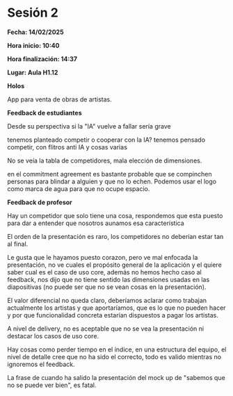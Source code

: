 # Sesión 2

**Fecha: 14/02/2025**

**Hora inicio: 10:40**

**Hora finalización: 14:37**

**Lugar: Aula H1.12**

**Holos**

App para venta de obras de artistas.

**Feedback de estudiantes**

Desde su perspectiva si la "IA" vuelve a fallar sería grave

tenemos planteado competir o cooperar con la IA? tenemos pensado competir, con flitros anti IA y cosas varias

No se veía la tabla de competidores, mala elección de dimensiones.

en el commitment agreement es bastante probable que se compinchen personas para blindar a alguien y que no lo echen. Podemos usar el logo como marca de agua para que no ocupe espacio.

**Feedback de profesor**

Hay un competidor que solo tiene una cosa, respondemos que esta puesto para dar a entender que nosotros aunamos esa característica

El orden de la presentación es raro, los competidores no deberían estar tan al final.

Le gusta que le hayamos puesto corazon, pero ve mal enfocada la presentación, no ve cuales el propósito general de la aplicación y el quiere saber cual es el caso de uso core, además no hemos hecho caso al feedback, nos dijo que no tiene sentido las dimensiones usadas en las diapositivas (no puede ser que no se vean cosas en la presentación).

El valor diferencial no queda claro, deberíamos aclarar como trabajan actualmente los artistas y que aportaríamos, que es lo que no pueden hacer y por que funcionalidad concreta estarían dispuestos a pagar los artistas.

A nivel de delivery, no es aceptable que no se vea la presentación ni destacar los casos de uso core.

Hay cosas como perder tiempo en el índice, en una estructura del equipo, el nivel de detalle cree que no ha sido el correcto, todo es valido mientras no ignoremos el feedback.

La frase de cuando ha salido la presentación del mock up de "sabemos que no se puede ver bien", es fatal.